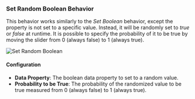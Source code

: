 ### Set Random Boolean Behavior
This behavior works similarly to the *Set Boolean* behavior, except the property is not set to a specific value. Instead, it will be randomly set to *true* or *false* at runtime. It is possible to specify the probability of it to be true by moving the slider from 0 (always false) to 1 (always true).

![Set Random Boolean](images/set-random-boolean.png)

#### Configuration
* **Data Property**: The boolean data property to set to a random value.
* **Probability to be True**: The probability of the randomized value to be true measured from 0 (always false) to 1 (always true).